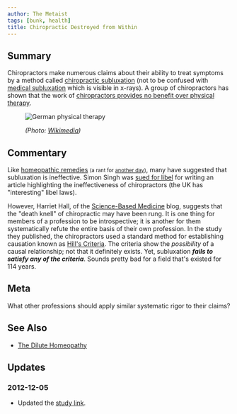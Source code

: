 ```yaml
---
author: The Metaist
tags: [bunk, health]
title: Chiropractic Destroyed from Within
---
```


## Summary

<div class="entry-summary" markdown="1">

Chiropractors make numerous claims about their ability to treat symptoms by a
method called [chiropractic subluxation](http://en.wikipedia.org/wiki/Vertebral_subluxation)
(not to be confused with [medical subluxation](http://en.wikipedia.org/wiki/Subluxation)
which is visible in x-rays). A group of chiropractors has shown that the work of
[chiropractors provides no benefit over physical therapy][chiro-2].

</div>

<figure markdown="1">

![German physical therapy]({{thumbnail}})

<figcaption>
  <address markdown="1">

(Photo: [Wikimedia](http://commons.wikimedia.org/wiki/File:Bundesarchiv_Bild_102-07750,_Berlin,_Studentinnen_beim_Turnen.jpg))</address>

</figcaption>
</figure><!--more-->

## Commentary

Like [homeopathic remedies](http://en.wikipedia.org/wiki/Homeopathy)
<small>(a rant for [another day]({{BLOG_URL}}/2010/01/dilute-homeopathy.html))</small>,
many have suggested that subluxation is ineffective. Simon Singh was
[sued for libel](http://gimpyblog.wordpress.com/2008/08/17/the-libellous-simon-singh-article-on-chiropractors/)
for writing an article highlighting the ineffectiveness of chiropractors (the UK
has "interesting" libel laws).

However, Harriet Hall, of the
[Science-Based Medicine](http://www.sciencebasedmedicine.org/?p=3022) blog,
suggests that the "death knell" of chiropractic may have been rung. It is one
thing for members of a profession to be introspective; it is another for them
systematically refute the entire basis of their own profession. In the study
they published, the chiropractors used a standard method for establishing
causation known as [Hill's Criteria](http://en.wikipedia.org/wiki/Hill's_criteria#Bradford-Hill_criteria).
The criteria show the _possibility_ of a causal relationship; not that it
definitely exists. Yet, subluxation **_fails to satisfy any of the criteria_**.
Sounds pretty bad for a field that's existed for 114 years.

## Meta

What other professions should apply similar systematic rigor to their claims?

## See Also

- [The Dilute Homeopathy]({{BLOG_URL}}/2010/01/dilute-homeopathy.html)

## Updates

### <span class="rel-date" title="2012-12-05T20:40:00-05:00">2012-12-05</span>

- Updated the [study link][chiro-2].

[chiro-1]: http://www.chiroandosteo.com/content/pdf/1746-1340-17-13.pdf
[chiro-2]: http://www.biomedcentral.com/content/pdf/1746-1340-17-13.pdf
